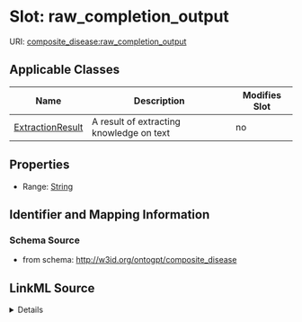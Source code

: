 

# Slot: raw_completion_output

URI: [composite_disease:raw_completion_output](http://w3id.org/ontogpt/composite_disease/raw_completion_output)



<!-- no inheritance hierarchy -->





## Applicable Classes

| Name | Description | Modifies Slot |
| --- | --- | --- |
| [ExtractionResult](ExtractionResult.md) | A result of extracting knowledge on text |  no  |







## Properties

* Range: [String](String.md)





## Identifier and Mapping Information







### Schema Source


* from schema: http://w3id.org/ontogpt/composite_disease




## LinkML Source

<details>
```yaml
name: raw_completion_output
from_schema: http://w3id.org/ontogpt/composite_disease
rank: 1000
alias: raw_completion_output
owner: ExtractionResult
domain_of:
- ExtractionResult
range: string

```
</details>
